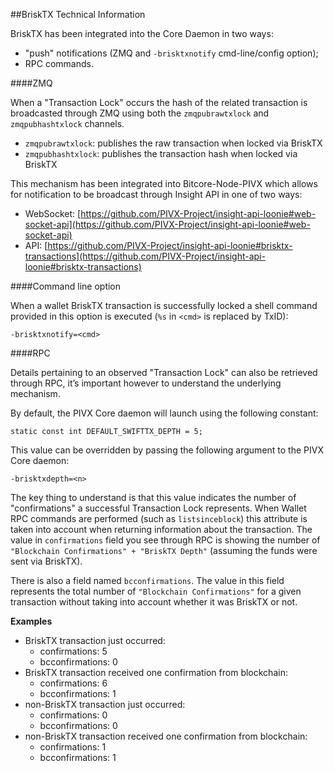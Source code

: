 ##BriskTX Technical Information

BriskTX has been integrated into the Core Daemon in two ways:
* "push" notifications (ZMQ and `-brisktxnotify` cmd-line/config option);
* RPC commands.

####ZMQ

When a "Transaction Lock" occurs the hash of the related transaction is broadcasted through ZMQ using both the `zmqpubrawtxlock` and `zmqpubhashtxlock` channels.

* `zmqpubrawtxlock`: publishes the raw transaction when locked via BriskTX
* `zmqpubhashtxlock`: publishes the transaction hash when locked via BriskTX

This mechanism has been integrated into Bitcore-Node-PIVX which allows for notification to be broadcast through Insight API in one of two ways:
* WebSocket: [https://github.com/PIVX-Project/insight-api-loonie#web-socket-api](https://github.com/PIVX-Project/insight-api-loonie#web-socket-api) 
* API: [https://github.com/PIVX-Project/insight-api-loonie#brisktx-transactions](https://github.com/PIVX-Project/insight-api-loonie#brisktx-transactions) 

####Command line option

When a wallet BriskTX transaction is successfully locked a shell command provided in this option is executed (`%s` in `<cmd>` is replaced by TxID):

```
-brisktxnotify=<cmd>
```

####RPC

Details pertaining to an observed "Transaction Lock" can also be retrieved through RPC, it’s important however to understand the underlying mechanism.

By default, the PIVX Core daemon will launch using the following constant:

```
static const int DEFAULT_SWIFTTX_DEPTH = 5;
```

This value can be overridden by passing the following argument to the PIVX Core daemon:

```
-brisktxdepth=<n>
```

The key thing to understand is that this value indicates the number of "confirmations" a successful Transaction Lock represents. When Wallet RPC commands are performed (such as `listsinceblock`) this attribute is taken into account when returning information about the transaction. The value in `confirmations` field you see through RPC is showing the number of `"Blockchain Confirmations" + "BriskTX Depth"` (assuming the funds were sent via BriskTX).

There is also a field named `bcconfirmations`. The value in this field represents the total number of `"Blockchain Confirmations"` for a given transaction without taking into account whether it was BriskTX or not.

**Examples**
* BriskTX transaction just occurred:
    * confirmations: 5
    * bcconfirmations: 0
* BriskTX transaction received one confirmation from blockchain:
    * confirmations: 6
    * bcconfirmations: 1
* non-BriskTX transaction just occurred:
    * confirmations: 0
    * bcconfirmations: 0
* non-BriskTX transaction received one confirmation from blockchain:
    * confirmations: 1
    * bcconfirmations: 1
